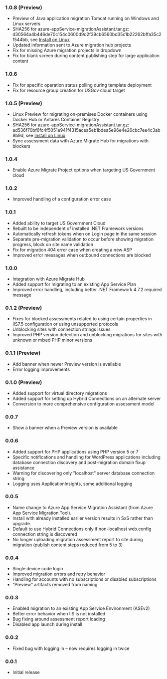 ### 1.0.8 (Preview) 

* Preview of Java application migration Tomcat running on Windows and Linux servers
* SHA256 for azure-appService-migrationAssistant.tar.gz: d30564a4b446de70c154c0600d9d2f39cb6560bd35c1b22262bffa35c2f544bb, see [Install on Linux](https://github.com/Azure/App-Service-Migration-Assistant/wiki/Linux-Notes#install-on-linux)
* Updated information sent to Azure migration hub projects
* Fix for missing Azure migration projects in dropdown
* Fix for blank screen during content publishing step for large application content

### 1.0.6 

* Fix for specific operation status polling during template deployment
* Fix for resource group creation for USGov cloud target

### 1.0.5 (Preview)

* Linux Preview for migrating on-premises Docker containers using Docker Hub or Antares Container Registry
* SHA256 for azure-appService-migrationAssistant.tar.gz: ad536f70bf6fc4f5051e941f4315acea5eb1bdea5e96e4e26cbc7ee4c3ab8b9d, see [Install on Linux](https://github.com/Azure/App-Service-Migration-Assistant/wiki/Linux-Notes#install-on-linux)
* Sync assessment data with Azure Migrate Hub for migrations with blockers

### 1.0.4

* Enable Azure Migrate Project options when targeting US Government cloud

### 1.0.2

* Improved handling of a configuration error case

### 1.0.1

* Added ability to target US Government Cloud
* Rebuilt to be independent of installed .NET Framework versions
* Automatically refresh tokens when on Login page in the same session
* Separate pre-migration validation to occur before showing migration progress, block on site name validation
* Fix for migration 404 error case when creating a new ASP
* Improved error messages when outbound connections are blocked 

### 1.0.0
* Integration with Azure Migrate Hub
* Added support for migrating to an existing App Service Plan
* Improved error handling, including better .NET Framework 4.7.2 required message

### 0.1.2 (Preview)
* Fixes for blocked assessments related to using certain properties in IIS7.5 configuration or using unsupported protocols
* Unblocking sites with connection strings issues
* Improved PHP version detection and unblocking migrations for sites with unknown or mixed PHP minor versions

### 0.1.1 (Preview)
* Add banner when newer Preview version is available
* Error logging improvements

### 0.1.0 (Preview)
* Added support for virtual directory migrations
* Added support for setting up Hybrid Connections on an alternate server
* Conversion to more comprehensive configuration assessment model

### 0.0.7
* Show a banner when a Preview version is available

### 0.0.6
* Added support for PHP applications using PHP version 5 or 7
* Specific notifications and handling for WordPress applications including database connection discovery and post-migration domain fixup assistance
* Warning for discovering only "localhost" server database connection string
* Logging uses ApplicationInsights, some additional logging

### 0.0.5
* Name change to Azure App Service Migration Assistant (from Azure App Service Migration Tool). 
* Install with already installed earlier version results in SxS rather than upgrade.
* Default to use Hybrid Connections only if non-localhost web.config connection string is discovered
* No longer uploading migration assessment report to site during migration (publish content steps reduced from 5 to 3)
 
### 0.0.4
* Single device code login
* Improved migration errors and retry behavior
* Handling for accounts with no subscriptions or disabled subscriptions
* “Preview” artifacts removed from naming
 
### 0.0.3 
* Enabled migration to an existing App Service Environment (ASEv2)
* Better error behavior when IIS is not installed
* Bug fixing around assessment report loading
* Disabled app launch during install
 
### 0.0.2
* Fixed bug with logging in – now requires logging in twice
 
### 0.0.1
* Initial release
